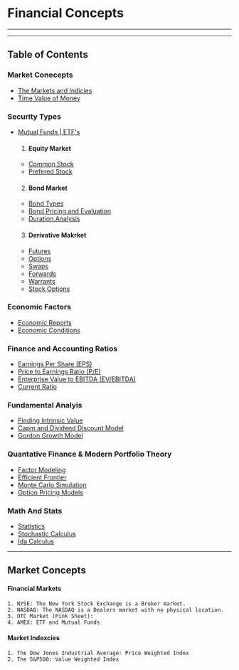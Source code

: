 # Financial Concepts 
---

---
## Table of Contents 
### Market Conecepts 
- [The Markets and Indicies](#financial-markets-and-insitutions)
- [Time Value of Money]()


### Security Types
- [Mutual Funds | ETF's]()

   1. #### Equity Market
    - [Common Stock]()
    - [Prefered Stock]()

    2. #### Bond Market
    - [Bond Types]()
    - [Bond Pricing and Evaluation]()
    - [Duration Analysis]()

    3. #### Derivative Makrket
    - [Futures]()
    - [Options]()
    - [Swaps]()
    - [Forwards]()
    - [Warrants]()
    - [Stock Options]()

### Economic Factors
- [Economic Reports]()
- [Economic Conditions]()

### Finance and Accounting Ratios
- [Earnings Per Share (EPS)]()
- [Price to Earnings Ratio (P/E)]()
- [Enterprise Value to EBITDA (EV/EBITDA)]()
- [Current Ratio]()

### Fundamental Analyis
- [Finding Intrinsic Value]()
- [Capm and Dividend Discount Model]()
- [Gordon Growth Model]()

### Quantative Finance & Modern Portfolio Theory
- [Factor Modeling]()
- [Efficient Frontier]()
- [Monte Carlo Simulation]()
- [Option Pricing Models]()

### Math And Stats
- [Statistics]()
- [Stochastic Calculus]()
- [Ida Calculus]()
---

## Market Concepts 
#### Financial Markets
    1. NYSE: The New York Stock Exchange is a Broker market.
    2. NASDAQ: The NASDAQ is a Dealers market with no physical location. 
    3. OTC Market (Pink Sheet): 
    4. AMEX: ETF and Mutual Funds
#### Market Indexcies
    1. The Dow Jones Industrial Average: Price Weighted Index
    2. The S&P500: Value Weighted Index

 
